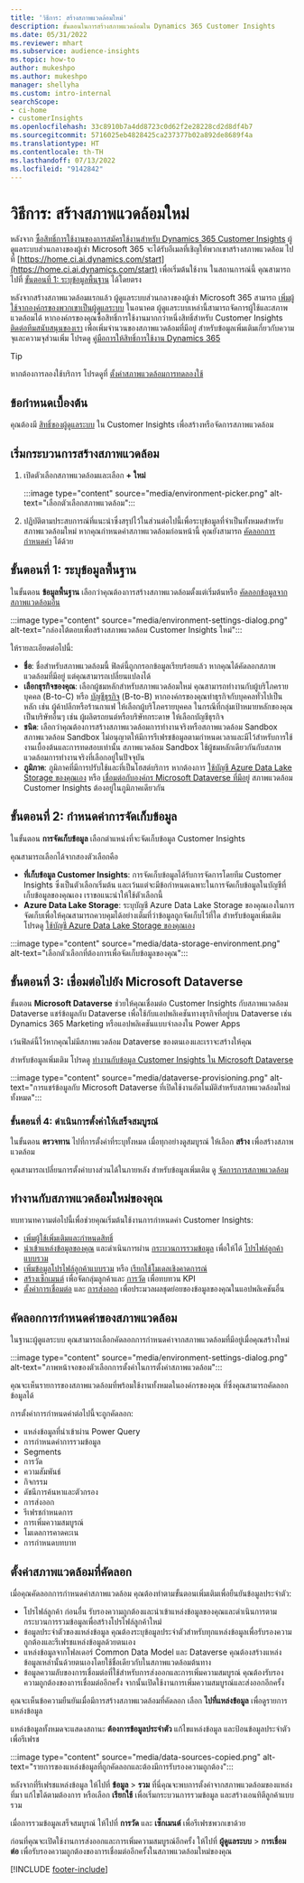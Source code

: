 ```yaml
---
title: 'วิธีการ: สร้างสภาพแวดล้อมใหม่'
description: ขั้นตอนในการสร้างสภาพแวดล้อมใน Dynamics 365 Customer Insights
ms.date: 05/31/2022
ms.reviewer: mhart
ms.subservice: audience-insights
ms.topic: how-to
author: mukeshpo
ms.author: mukeshpo
manager: shellyha
ms.custom: intro-internal
searchScope:
- ci-home
- customerInsights
ms.openlocfilehash: 33c8910b7a4dd8723c0d62f2e28228cd2d8df4b7
ms.sourcegitcommit: 5716025eb4828425ca237377b02a892de8689f4a
ms.translationtype: HT
ms.contentlocale: th-TH
ms.lasthandoff: 07/13/2022
ms.locfileid: "9142842"
---
```

# <a name="how-to-create-a-new-environment"></a>วิธีการ: สร้างสภาพแวดล้อมใหม่

หลังจาก [ซื้อสิทธิ์การใช้งานของการสมัครใช้งานสำหรับ Dynamics 365 Customer Insights](paid-license.md) ผู้ดูแลระบบส่วนกลางของผู้เช่า Microsoft 365 จะได้รับอีเมลที่เชิญให้พวกเขาสร้างสภาพแวดล้อม ไปที่ [https://home.ci.ai.dynamics.com/start](https://home.ci.ai.dynamics.com/start) เพื่อเริ่มต้นใช้งาน ในสถานการณ์นี้ คุณสามารถไปที่ [ขั้นตอนที่ 1: ระบุข้อมูลพื้นฐาน](#step-1-provide-basic-information) ได้โดยตรง

หลังจากสร้างสภาพแวดล้อมแรกแล้ว ผู้ดูแลระบบส่วนกลางของผู้เช่า Microsoft 365 สามารถ [เพิ่มผู้ใช้จากองค์กรของพวกเขาเป็นผู้ดูแลระบบ](permissions.md) ในอนาคต ผู้ดูแลระบบเหล่านี้สามารถจัดการผู้ใช้และสภาพแวดล้อมได้ หากองค์กรของคุณซื้อสิทธิ์การใช้งานมากกว่าหนึ่งสิทธิ์สำหรับ Customer Insights [ติดต่อทีมสนับสนุนของเรา](https://go.microsoft.com/fwlink/?linkid=2079641) เพื่อเพิ่มจำนวนของสภาพแวดล้อมที่มีอยู่ สำหรับข้อมูลเพิ่มเติมเกี่ยวกับความจุและความจุส่วนเพิ่ม โปรดดู [คู่มือการให้สิทธิ์การใช้งาน Dynamics 365](https://go.microsoft.com/fwlink/?LinkId=866544)

> [!TIP]
> หากต้องการลองใช้บริการ โปรดดูที่ [ตั้งค่าสภาพแวดล้อมการทดลองใช้](trial-signup.md)

## <a name="prerequisites"></a>ข้อกำหนดเบื้องต้น

คุณต้องมี [สิทธิ์ของผู้ดูแลระบบ](permissions.md) ใน Customer Insights เพื่อสร้างหรือจัดการสภาพแวดล้อม

## <a name="start-the-environment-creation-process"></a>เริ่มกระบวนการสร้างสภาพแวดล้อม

1. เปิดตัวเลือกสภาพแวดล้อมและเลือก **+ ใหม่**
  
   :::image type="content" source="media/environment-picker.png" alt-text="เลือกตัวเลือกสภาพแวดล้อม":::

1. ปฏิบัติตามประสบการณ์ที่แนะนำซึ่งสรุปไว้ในส่วนต่อไปนี้เพื่อระบุข้อมูลที่จำเป็นทั้งหมดสำหรับสภาพแวดล้อมใหม่ หากคุณกำหนดค่าสภาพแวดล้อมก่อนหน้านี้ คุณยังสามารถ [คัดลอกการกำหนดค่า](#copy-the-environment-configuration) ได้ด้วย

## <a name="step-1-provide-basic-information"></a>ขั้นตอนที่ 1: ระบุข้อมูลพื้นฐาน

ในขั้นตอน **ข้อมูลพื้นฐาน** เลือกว่าคุณต้องการสร้างสภาพแวดล้อมตั้งแต่เริ่มต้นหรือ [คัดลอกข้อมูลจากสภาพแวดล้อมอื่น](#copy-the-environment-configuration)

   :::image type="content" source="media/environment-settings-dialog.png" alt-text="กล่องโต้ตอบเพื่อสร้างสภาพแวดล้อม Customer Insights ใหม่":::

ให้รายละเอียดต่อไปนี้:

- **ชื่อ**: ชื่อสำหรับสภาพแวดล้อมนี้ ฟิลด์นี้ถูกกรอกข้อมูลเรียบร้อยแล้ว หากคุณได้คัดลอกสภาพแวดล้อมที่มีอยู่ แต่คุณสามารถเปลี่ยนแปลงได้
- **เลือกธุรกิจของคุณ**: เลือกผู้ชมหลักสำหรับสภาพแวดล้อมใหม่ คุณสามารถทำงานกับผู้บริโภครายบุคคล (B-to-C) หรือ [บัญชีธุรกิจ](work-with-business-accounts.md) (B-to-B) หากองค์กรของคุณทำธุรกิจกับบุคคลทั่วไปเป็นหลัก เช่น ผู้ค้าปลีกหรือร้านกาแฟ ให้เลือกผู้บริโภครายบุคคล ในกรณีที่กลุ่มเป้าหมายหลักของคุณเป็นบริษัทอื่นๆ เช่น ผู้ผลิตรถยนต์หรือบริษัทกระดาษ ให้เลือกบัญชีธุรกิจ
- **ชนิด**: เลือกว่าคุณต้องการสร้างสภาพแวดล้อมการทำงานจริงหรือสภาพแวดล้อม Sandbox สภาพแวดล้อม Sandbox ไม่อนุญาตให้มีการรีเฟรชข้อมูลตามกำหนดเวลาและมีไว้สำหรับการใช้งานเบื้องต้นและการทดสอบเท่านั้น สภาพแวดล้อม Sandbox ใช้ผู้ชมหลักเดียวกันกับสภาพแวดล้อมการทำงานจริงที่เลือกอยู่ในปัจจุบัน
- **ภูมิภาค**: ภูมิภาคที่มีการปรับใช้และที่เป็นโฮสต์บริการ หากต้องการ [ใช้บัญชี Azure Data Lake Storage ของคุณเอง](own-data-lake-storage.md) หรือ [เชื่อมต่อกับองค์กร Microsoft Dataverse ที่มีอยู่](customer-insights-dataverse.md) สภาพแวดล้อม Customer Insights ต้องอยู่ในภูมิภาคเดียวกัน

## <a name="step-2-configure-data-storage"></a>ขั้นตอนที่ 2: กำหนดค่าการจัดเก็บข้อมูล

ในขั้นตอน **การจัดเก็บข้อมูล** เลือกตำแหน่งที่จะจัดเก็บข้อมูล Customer Insights

คุณสามารถเลือกได้จากสองตัวเลือกคือ

- **ที่เก็บข้อมูล Customer Insights**: การจัดเก็บข้อมูลได้รับการจัดการโดยทีม Customer Insights ซึ่งเป็นตัวเลือกเริ่มต้น และเว้นแต่จะมีข้อกำหนดเฉพาะในการจัดเก็บข้อมูลในบัญชีที่เก็บข้อมูลของคุณเอง เราขอแนะนำให้ใช้ตัวเลือกนี้
- **Azure Data Lake Storage**: ระบุบัญชี Azure Data Lake Storage ของคุณเองในการจัดเก็บเพื่อให้คุณสามารถควบคุมได้อย่างเต็มที่ว่าข้อมูลถูกจัดเก็บไว้ที่ใด สำหรับข้อมูลเพิ่มเติม โปรดดู [ใช้บัญชี Azure Data Lake Storage ของคุณเอง](own-data-lake-storage.md)

:::image type="content" source="media/data-storage-environment.png" alt-text="เลือกตัวเลือกที่ต้องการเพื่อจัดเก็บข้อมูลของคุณ":::

## <a name="step-3-connect-to-microsoft-dataverse"></a>ขั้นตอนที่ 3: เชื่อมต่อไปยัง Microsoft Dataverse

ขั้นตอน **Microsoft Dataverse** ช่วยให้คุณเชื่อมต่อ Customer Insights กับสภาพแวดล้อม Dataverse แชร์ข้อมูลกับ Dataverse เพื่อใช้กับแอปพลิเคชันทางธุรกิจที่อยู่บน Dataverse เช่น Dynamics 365 Marketing หรือแอปพลิเคชันแบบจำลองใน Power Apps

เว้นฟิลด์นี้ไว้หากคุณไม่มีสภาพแวดล้อม Dataverse ของตนเองและเราจะสร้างให้คุณ

สำหรับข้อมูลเพิ่มเติม โปรดดู [ทำงานกับข้อมูล Customer Insights ใน Microsoft Dataverse](customer-insights-dataverse.md)

:::image type="content" source="media/dataverse-provisioning.png" alt-text="การแชร์ข้อมูลกับ Microsoft Dataverse ที่เปิดใช้งานอัตโนมัติสำหรับสภาพแวดล้อมใหม่ทั้งหมด":::

### <a name="step-4-finalize-the-settings"></a>ขั้นตอนที่ 4: ดำเนินการตั้งค่าให้เสร็จสมบูรณ์

ในขั้นตอน **ตรวจทาน** ไปที่การตั้งค่าที่ระบุทั้งหมด เมื่อทุกอย่างดูสมบูรณ์ ให้เลือก **สร้าง** เพื่อสร้างสภาพแวดล้อม

คุณสามารถเปลี่ยนการตั้งค่าบางส่วนได้ในภายหลัง สำหรับข้อมูลเพิ่มเติม ดู [จัดการการสภาพแวดล้อม](manage-environments.md)

## <a name="work-with-your-new-environment"></a>ทำงานกับสภาพแวดล้อมใหม่ของคุณ

ทบทวนทความต่อไปนี้เพื่อช่วยคุณเริ่มต้นใช้งานการกำหนดค่า Customer Insights:

- [เพิ่มผู้ใช้เพิ่มเติมและกำหนดสิทธิ์](permissions.md)
- [นำเข้าแหล่งข้อมูลของคุณ](data-sources.md) และดำเนินการผ่าน [กระบวนการรวมข้อมูล](data-unification.md) เพื่อให้ได้ [โปรไฟล์ลูกค้าแบบรวม](customer-profiles.md)
- [เพิ่มข้อมูลโปรไฟล์ลูกค้าแบบรวม](enrichment-hub.md) หรือ [เรียกใช้โมเดลเชิงคาดการณ์](predictions-overview.md)
- [สร้างเซ็กเมนต์](segments.md) เพื่อจัดกลุ่มลูกค้าและ [การวัด](measures.md) เพื่อทบทวน KPI
- [ตั้งค่าการเชื่อมต่อ](connections.md) และ [การส่งออก](export-destinations.md) เพื่อประมวลผลชุดย่อยของข้อมูลของคุณในแอปพลิเคชันอื่น

## <a name="copy-the-environment-configuration"></a>คัดลอกการกำหนดค่าของสภาพแวดล้อม

ในฐานะผู้ดูแลระบบ คุณสามารถเลือกคัดลอกการกำหนดค่าจากสภาพแวดล้อมที่มีอยู่เมื่อคุณสร้างใหม่

:::image type="content" source="media/environment-settings-dialog.png" alt-text="ภาพหน้าจอของตัวเลือกการตั้งค่าในการตั้งค่าสภาพแวดล้อม":::

คุณจะเห็นรายการของสภาพแวดล้อมที่พร้อมใช้งานทั้งหมดในองค์กรของคุณ ที่ซึ่งคุณสามารถคัดลอกข้อมูลได้

การตั้งค่าการกำหนดค่าต่อไปนี้จะถูกคัดลอก:

- แหล่งข้อมูลที่นำเข้าผ่าน Power Query
- การกำหนดค่าการรวมข้อมูล
- Segments
- การวัด
- ความสัมพันธ์
- กิจกรรม
- ดัชนีการค้นหาและตัวกรอง
- การส่งออก
- รีเฟรชกําหนดการ
- การเพิ่มความสมบูรณ์
- โมเดลการคาดคะเน
- การกำหนดบทบาท

## <a name="set-up-a-copied-environment"></a>ตั้งค่าสภาพแวดล้อมที่คัดลอก

เมื่อคุณคัดลอกการกำหนดค่าสภาพแวดล้อม คุณต้องทำตามขั้นตอนเพิ่มเติมเพื่อยืนยันข้อมูลประจำตัว:

- โปรไฟล์ลูกค้า ก่อนอื่น รับรองความถูกต้องและนำเข้าแหล่งข้อมูลของคุณและดำเนินการตามกระบวนการรวมข้อมูลเพื่อสร้างโปรไฟล์ลูกค้าใหม่
- ข้อมูลประจำตัวของแหล่งข้อมูล คุณต้องระบุข้อมูลประจำตัวสำหรับทุกแหล่งข้อมูลเพื่อรับรองความถูกต้องและรีเฟรชแหล่งข้อมูลด้วยตนเอง
- แหล่งข้อมูลจากโฟลเดอร์ Common Data Model และ Dataverse คุณต้องสร้างแหล่งข้อมูลเหล่านั้นด้วยตนเองโดยใช้ชื่อเดียวกับในสภาพแวดล้อมต้นทาง
- ข้อมูลความลับของการเชื่อมต่อที่ใช้สำหรับการส่งออกและการเพิ่มความสมบูรณ์ คุณต้องรับรองความถูกต้องของการเชื่อมต่ออีกครั้ง จากนั้นเปิดใช้งานการเพิ่มความสมบูรณ์และส่งออกอีกครั้ง

คุณจะเห็นข้อความยืนยันเมื่อมีการสร้างสภาพแวดล้อมที่คัดลอก เลือก **ไปที่แหล่งข้อมูล** เพื่อดูรายการแหล่งข้อมูล

แหล่งข้อมูลทั้งหมดจะแสดงสถานะ **ต้องการข้อมูลประจำตัว** แก้ไขแหล่งข้อมูล และป้อนข้อมูลประจำตัวเพื่อรีเฟรช

:::image type="content" source="media/data-sources-copied.png" alt-text="รายการของแหล่งข้อมูลที่ถูกคัดลอกและต้องมีการรับรองความถูกต้อง":::

หลังจากที่รีเฟรชแหล่งข้อมูล ให้ไปที่ **ข้อมูล** > **รวม** ที่นี่คุณจะพบการตั้งค่าจากสภาพแวดล้อมของแหล่งที่มา แก้ไขได้ตามต้องการ หรือเลือก **เรียกใช้** เพื่อเริ่มกระบวนการรวมข้อมูล และสร้างเอนทิตีลูกค้าแบบรวม

เมื่อการรวมข้อมูลเสร็จสมบูรณ์ ให้ไปที่ **การวัด** และ **เซ็กเมนต์** เพื่อรีเฟรชพวกเขาด้วย

ก่อนที่คุณจะเปิดใช้งานการส่งออกและการเพิ่มความสมบูรณ์อีกครั้ง ให้ไปที่ **ผู้ดูแลระบบ** > **การเชื่อมต่อ** เพื่อรับรองความถูกต้องของการเชื่อมต่ออีกครั้งในสภาพแวดล้อมใหม่ของคุณ

[!INCLUDE [footer-include](includes/footer-banner.md)]
